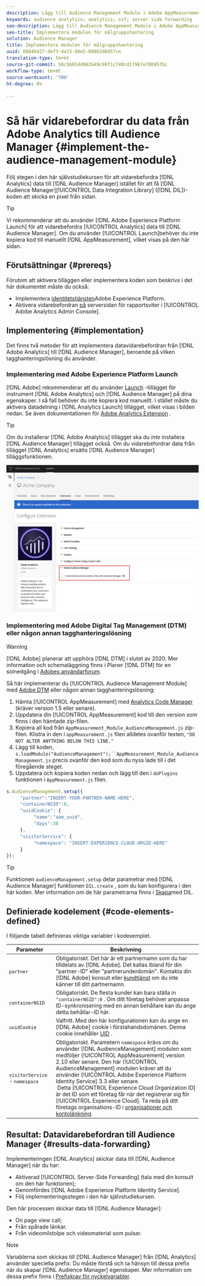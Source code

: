 ```yaml
---
description: Lägg till Audience Management Module i Adobe AppMeasurement för att vidarebefordra Analytics-data till Audience Manager i stället för att få Audience Manager Data Integration Library-koden (DIL) att skicka en pixel från sidan.
keywords: audience analytics; analytics; ssf; server side forwarding
seo-description: Lägg till Audience Management Module i Adobe AppMeasurement för att vidarebefordra Analytics-data till Audience Manager i stället för att få Audience Manager Data Integration Library-koden (DIL) att skicka en pixel från sidan.
seo-title: Implementera modulen för målgruppshantering
solution: Audience Manager
title: Implementera modulen för målgruppshantering
uuid: 08846427-def3-4a15-88e5-08882d8d57ce
translation-type: tm+mt
source-git-commit: 50c5b654d962649c98f1c740cd17967e70b957bc
workflow-type: tm+mt
source-wordcount: '709'
ht-degree: 0%

---
```



# Så här vidarebefordrar du data från Adobe Analytics till Audience Manager {#implement-the-audience-management-module}

Följ stegen i den här självstudiekursen för att vidarebefordra [!DNL Analytics] data till [!DNL Audience Manager] istället för att få [!DNL Audience Manager][!UICONTROL Data Integration Library] ([!DNL DIL])-koden att skicka en pixel från sidan.

>[!TIP]
>
>Vi rekommenderar att du använder [!DNL Adobe Experience Platform Launch] för att vidarebefordra [!UICONTROL Analytics] data till [!DNL Audience Manager]. Om du använder [!UICONTROL Launch]behöver du inte kopiera kod till manuellt [!DNL AppMeasurement], vilket visas på den här sidan.

## Förutsättningar {#prereqs}

Förutom att aktivera tilläggen eller implementera koden som beskrivs i det här dokumentet måste du också:

* Implementera [identitetstjänsten](https://docs.adobe.com/content/help/en/id-service/using/home.html)Adobe Experience Platform.
* Aktivera vidarebefordran [på](https://docs.adobe.com/help/en/analytics/admin/admin-tools/server-side-forwarding/ssf.html) serversidan för rapportsviter i [!UICONTROL Adobe Analytics Admin Console].

## Implementering {#implementation}

Det finns två metoder för att implementera datavidarebefordran från [!DNL Adobe Analytics] till [!DNL Audience Manager], beroende på vilken tagghanteringslösning du använder.

### Implementering med Adobe Experience Platform Launch

[!DNL Adobe] rekommenderar att du använder [Launch](https://docs.adobe.com/content/help/en/launch/using/overview.html) -tillägget för instrument [!DNL Adobe Analytics] och [!DNL Audience Manager] på dina egenskaper. I så fall behöver du inte kopiera kod manuellt. I stället måste du aktivera datadelning i [!DNL Analytics Launch] tillägget, vilket visas i bilden nedan. Se även dokumentationen för [Adobe Analytics Extension](https://docs.adobe.com/content/help/en/launch/using/extensions-ref/adobe-extension/analytics-extension/overview.html#adobe-audience-manager) .

>[!TIP]
>
>Om du installerar [!DNL Adobe Analytics] tillägget ska du *inte* installera [!DNL Audience Manager] tillägget också. Om du vidarebefordrar data från tillägget [!DNL Analytics] ersätts [!DNL Audience Manager] tilläggsfunktionen.

![Möjliggör delning av data från Adobe Analytics-tillägget till Audience Manager](/help/using/integration/assets/analytics-to-aam.png)

### Implementering med Adobe Digital Tag Management (DTM) eller någon annan tagghanteringslösning

>[!WARNING]
>
>[!DNL Adobe] planerar att upphöra [!DNL DTM] i slutet av 2020. Mer information och schemaläggning finns i Planer [!DNL DTM] för en solnedgång i [Adobes användarforum](https://forums.adobe.com/community/experience-cloud/platform/launch/blog/2018/10/05/dtm-plans-for-a-sunset).

Så här implementerar du [!UICONTROL Audience Management Module] med [Adobe DTM](https://docs.adobe.com/content/help/en/dtm/using/dtm-home.html) eller någon annan tagghanteringslösning:

1. Hämta [!UICONTROL AppMeasurement] med [Analytics Code Manager](https://docs.adobe.com/content/help/en/analytics/admin/admin-tools/code-manager-admin.html) (kräver version 1.5 eller senare).
1. Uppdatera din [!UICONTROL AppMeasurement] kod till den version som finns i den hämtade zip-filen.
1. Kopiera all kod från `AppMeasurement_Module_AudienceManagement.js` zip-filen. Klistra in den i `appMeasurement.js` filen alldeles ovanför texten, `"DO NOT ALTER ANYTHING BELOW THIS LINE."`
1. Lägg till koden, `s.loadModule("AudienceManagement");``AppMeasurement_Module_AudienceManagement.js` precis ovanför den kod som du nyss lade till i det föregående steget.
1. Uppdatera och kopiera koden nedan och lägg till den i `doPlugins` funktionen i `AppMeasurement.js` filen.

```js
s.AudienceManagement.setup({ 
     "partner":"INSERT-YOUR-PARTNER-NAME-HERE", 
     "containerNSID":0, 
     "uuidCookie": { 
          "name":"aam_uuid", 
          "days":30
     },
     "visitorService": {
          "namespace": "INSERT-EXPERIENCE-CLOUD-ORGID-HERE" 
     } 
});
```

>[!TIP]
>
>Funktionen `audienceManagement.setup` delar parametrar med [!DNL Audience Manager] funktionen `DIL.create` , som du kan konfigurera i den här koden. Mer information om de här parametrarna finns i [Skapa](../../dil/dil-class-overview/dil-create.md#dil-create)med DIL.

## Definierade kodelement {#code-elements-defined}

I följande tabell definieras viktiga variabler i kodexemplet.

| Parameter | Beskrivning |
|--- |--- |
| `partner` | Obligatoriskt. Det här är ett partnernamn som du har tilldelats av [!DNL Adobe]. Det kallas ibland för din &quot;partner-ID&quot; eller &quot;partnerunderdomän&quot;.  Kontakta din [!DNL Adobe] konsult eller [kundtjänst](https://helpx.adobe.com/marketing-cloud/contact-support.html) om du inte känner till ditt partnernamn. |
| `containerNSID` | Obligatoriskt. De flesta kunder kan bara ställa in `"containerNSID":0` . Om ditt företag behöver anpassa ID-synkronisering med en annan behållare kan du ange detta behållar-ID här. |
| `uuidCookie` | Valfritt. Med den här konfigurationen kan du ange en [!DNL Adobe] cookie i förstahandsdomänen. Denna cookie innehåller [UID](../../reference/ids-in-aam.md) . |
| `visitorService` - `namespace` | Obligatoriskt. Parametern `namespace` krävs om du använder [!DNL AudienceManagement] modulen som medföljer [!UICONTROL AppMeasurement] version 2.10 eller senare. Den här [!UICONTROL AudienceManagement] modulen kräver att du använder [!UICONTROL Adobe Experience Platform Identity Service] 3.3 eller senare. <br> Detta [!UICONTROL Experience Cloud Organization ID] är det ID som ett företag får när det registrerar sig för [!UICONTROL Experience Cloud]. Ta reda på ditt företags organisations-ID i [organisationer och kontolänkning](https://docs.adobe.com/content/help/en/core-services/interface/manage-users-and-products/organizations.html). |

## Resultat: Datavidarebefordran till Audience Manager {#results-data-forwarding}

Implementeringen [!DNL Analytics] skickar data till [!DNL Audience Manager] när du har:

* Aktiverad [!UICONTROL Server-Side Forwarding] (tala med din konsult om den här funktionen);
* Genomfördes [!DNL Adobe Experience Platform Identity Service].
* Följ implementeringsstegen i den här självstudiekursen.

Den här processen skickar data till [!DNL Audience Manager]:

* On page view call;
* Från spårade länkar.
* Från videomilstolpe och videomaterial som pulsar.

>[!NOTE]
>
>Variablerna som skickas till [!DNL Audience Manager] från [!DNL Analytics] använder speciella prefix. Du måste förstå och ta hänsyn till dessa prefix när du skapar [!DNL Audience Manager] egenskaper. Mer information om dessa prefix finns i [Prefixkrav för nyckelvariabler](../../features/traits/trait-variable-prefixes.md).